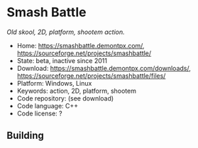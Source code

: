 # Smash Battle

_Old skool, 2D, platform, shootem action._

- Home: https://smashbattle.demontpx.com/, https://sourceforge.net/projects/smashbattle/
- State: beta, inactive since 2011
- Download: https://smashbattle.demontpx.com/downloads/, https://sourceforge.net/projects/smashbattle/files/
- Platform: Windows, Linux
- Keywords: action, 2D, platform, shootem
- Code repository: (see download)
- Code language: C++
- Code license: ?

## Building

